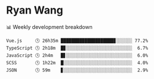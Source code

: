 # Ryan Wang

 <!-- waka-box start -->
📊 Weekly development breakdown
```text
Vue.js     🕓 26h35m ████████████████████▊░░░░░░ 77.2%
TypeScript 🕓 2h18m  █▊░░░░░░░░░░░░░░░░░░░░░░░░░  6.7%
JavaScript 🕓 2h4m   █▋░░░░░░░░░░░░░░░░░░░░░░░░░  6.0%
SCSS       🕓 1h22m  █░░░░░░░░░░░░░░░░░░░░░░░░░░  4.0%
JSON       🕓 59m    ▊░░░░░░░░░░░░░░░░░░░░░░░░░░  2.9%
```
<!-- Powered by https://github.com/YouEclipse/waka-box-go . -->
<!-- waka-box end -->